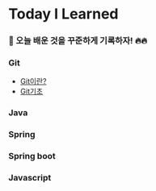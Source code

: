 # Today I Learned

### 📝 오늘 배운 것을 꾸준하게 기록하자! 🔥🔥

### Git
- [Git이란?](https://github.com/jonghwa-hong/TIL/blob/main/Git/Git%EC%9D%B4%EB%9E%80.md)
- [Git기초](https://github.com/jonghwa-hong/TIL/blob/main/Git/Git%EA%B8%B0%EC%B4%88.md)
### Java
### Spring
### Spring boot
### Javascript
